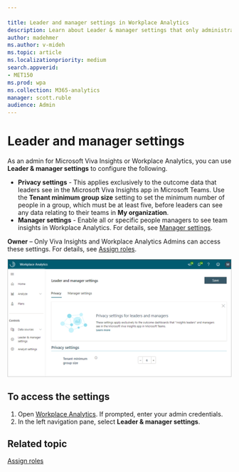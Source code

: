 ```yaml
---

title: Leader and manager settings in Workplace Analytics
description: Learn about Leader & manager settings that only administrators can configure and edit in Workplace Analytics for Microsoft Viva Insights
author: madehmer
ms.author: v-mideh
ms.topic: article
ms.localizationpriority: medium 
search.appverid:
- MET150
ms.prod: wpa
ms.collection: M365-analytics
manager: scott.ruble
audience: Admin
---
```


# Leader and manager settings

As an admin for Microsoft Viva Insights or Workplace Analytics, you can use **Leader & manager settings** to configure the following.

* **Privacy settings** - This applies exclusively to the outcome data that leaders see in the Microsoft Viva Insights app in Microsoft Teams. Use the **Tenant minimum group size** setting to set the minimum number of people in a group, which must be at least five, before leaders can see any data relating to their teams in **My organization**.
* **Manager settings** - Enable all or specific people managers to see team insights in Workplace Analytics. For details, see [Manager settings](manager-settings.md).

**Owner** – Only Viva Insights and Workplace Analytics Admins can access these settings. For details, see [Assign roles](../setup/assign-roles-to-wpa-admins.md).

![Leader and manager settings](../images/wpa/use/privacy-lm-settings.png)

## To access the settings

1. Open [Workplace Analytics](https://workplaceanalytics.office.com). If prompted, enter your admin credentials.
2. In the left navigation pane, select **Leader & manager settings**.

## Related topic

[Assign roles](../setup/assign-roles-to-wpa-admins.md)
